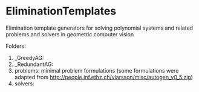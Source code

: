 # EliminationTemplates
Elimination template generators for solving polynomial systems and related problems and solvers in geometric computer vision

Folders:

1) _GreedyAG:
2) _RedundantAG:
3) problems: minimal problem formulations (some formulations were adapted from http://people.inf.ethz.ch/vlarsson/misc/autogen_v0_5.zip)
4) solvers:
